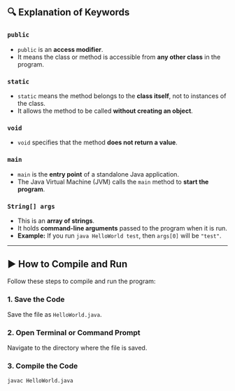 ## 🔍 Explanation of Keywords

### `public`
- `public` is an **access modifier**.
- It means the class or method is accessible from **any other class** in the program.

### `static`
- `static` means the method belongs to the **class itself**, not to instances of the class.
- It allows the method to be called **without creating an object**.

### `void`
- `void` specifies that the method **does not return a value**.

### `main`
- `main` is the **entry point** of a standalone Java application.
- The Java Virtual Machine (JVM) calls the `main` method to **start the program**.

### `String[] args`
- This is an **array of strings**.
- It holds **command-line arguments** passed to the program when it is run.
- **Example:** If you run `java HelloWorld test`, then `args[0]` will be `"test"`.

---

## ▶️ How to Compile and Run

Follow these steps to compile and run the program:

### 1. Save the Code
Save the file as `HelloWorld.java`.

### 2. Open Terminal or Command Prompt
Navigate to the directory where the file is saved.

### 3. Compile the Code

```bash
javac HelloWorld.java
```
